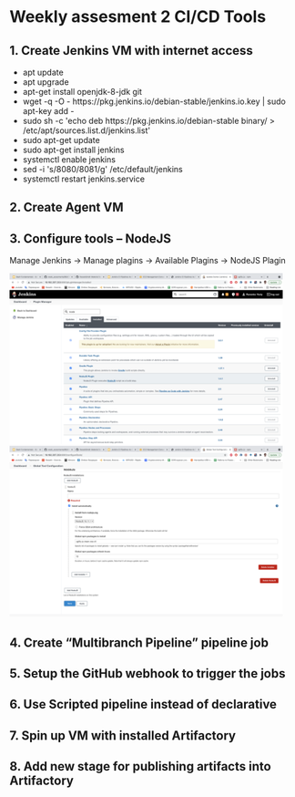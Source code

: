 <h1>Weekly assesment 2 CI/CD Tools</h1>
<h2>1. Create Jenkins VM with internet access </h2>
<ul>
  <li>apt update</li>
  <li>apt upgrade</li>
  <li>apt-get install openjdk-8-jdk git</li>
  <li>wget -q -O - https://pkg.jenkins.io/debian-stable/jenkins.io.key | sudo apt-key add -</li>
  <li>sudo sh -c 'echo deb https://pkg.jenkins.io/debian-stable binary/ > /etc/apt/sources.list.d/jenkins.list'</li>
  <li>sudo apt-get update</li>
  <li>sudo apt-get install jenkins</li> 
  <li>systemctl enable jenkins</li>
  <li>sed -i 's/8080/8081/g' /etc/default/jenkins</li>
  <li>systemctl restart jenkins.service</li>
</ul>
<h2>2. Create Agent VM </h2>
<h2>3. Configure tools – NodeJS</h2>
<p>Manage Jenkins -> Manage plagins -> Available Plagins -> NodeJS Plagin</p>
<img src="https://github.com/ResseN/week_assesments/blob/main/Week2_CI_CD_tools/Plagin_install.png" height="300px"/> 
<img src="https://github.com/ResseN/week_assesments/blob/main/Week2_CI_CD_tools/Nodejs_install.png" height="300px"/> 
<h2>4. Create “Multibranch Pipeline” pipeline job</h2>
<h2>5. Setup the GitHub webhook to trigger the jobs</h2>
<h2>6. Use Scripted pipeline instead of declarative</h2>
<h2>7. Spin up VM with installed Artifactory</h2>
<h2>8. Add new stage for publishing artifacts into Artifactory</h2>
